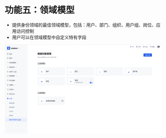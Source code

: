 # 功能五：领域模型
- 提供身份领域的最佳领域模型，包括：用户、部门、组织、用户组、岗位、应用访问控制
- 用户可以在领域模型中自定义特有字段

![](../static/c0bb2f7a-16c9-4596-934b-0a2cccf10c40.png)